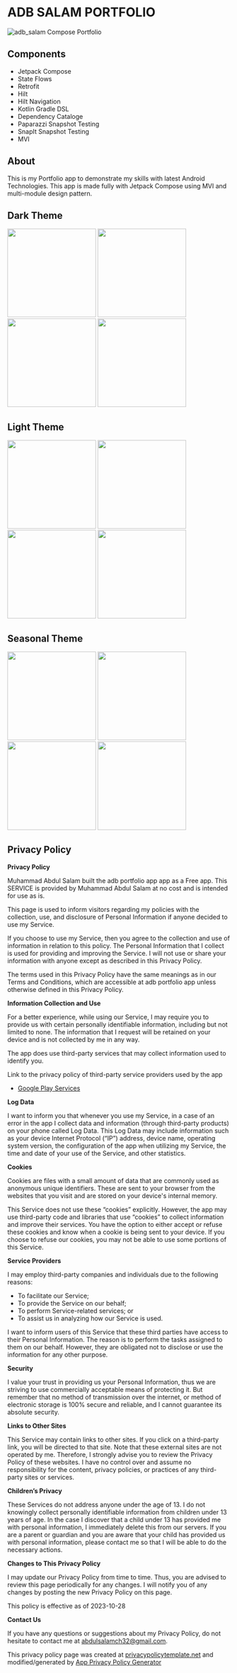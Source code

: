 # ADB SALAM PORTFOLIO

![adb_salam Compose Portfolio](https://img.shields.io/badge/adb_salam_portfolio-1.0.0-green)

## Components
- Jetpack Compose
- State Flows
- Retrofit
- Hilt
- Hilt Navigation
- Kotlin Gradle DSL
- Dependency Cataloge
- Paparazzi Snapshot Testing
- SnapIt Snapshot Testing
- MVI

## About
This is my Portfolio app to demonstrate my skills with latest Android Technologies. This app is made fully with Jetpack Compose using MVI and multi-module design pattern.

## Dark Theme

<p float="left">
  <img src="https://github.com/MuhammadAbdulSalam/adb_salam_portfolio/blob/develop/screenshots/home_dark.png" width="200" />
  <img src="https://github.com/MuhammadAbdulSalam/adb_salam_portfolio/blob/develop/screenshots/info_dark.png" width="200" /> 
  <img src="https://github.com/MuhammadAbdulSalam/adb_salam_portfolio/blob/develop/screenshots/videos_dark.png" width="200" /> 
  <img src="https://github.com/MuhammadAbdulSalam/adb_salam_portfolio/blob/develop/screenshots/reviews_dark.png" width="200" /> 
</p>

## Light Theme
<p float="left">
  <img src="https://github.com/MuhammadAbdulSalam/adb_salam_portfolio/blob/develop/screenshots/home_light.png" width="200" />
  <img src="https://github.com/MuhammadAbdulSalam/adb_salam_portfolio/blob/develop/screenshots/info_light.png" width="200" /> 
  <img src="https://github.com/MuhammadAbdulSalam/adb_salam_portfolio/blob/develop/screenshots/videos_light.png" width="200" /> 
  <img src="https://github.com/MuhammadAbdulSalam/adb_salam_portfolio/blob/develop/screenshots/reviews_light.png" width="200" /> 
</p>

## Seasonal Theme
<p float="left">
  <img src="https://github.com/MuhammadAbdulSalam/adb_salam_portfolio/blob/develop/screenshots/home_seasonal.png" width="200" />
  <img src="https://github.com/MuhammadAbdulSalam/adb_salam_portfolio/blob/develop/screenshots/info_seasonal.png" width="200" /> 
  <img src="https://github.com/MuhammadAbdulSalam/adb_salam_portfolio/blob/develop/screenshots/videos_seasonal.png" width="200" /> 
  <img src="https://github.com/MuhammadAbdulSalam/adb_salam_portfolio/blob/develop/screenshots/reviews_seasonal.png" width="200" /> 
</p>

## Privacy Policy
**Privacy Policy**

Muhammad Abdul Salam built the adb portfolio app app as a Free app. This SERVICE is provided by Muhammad Abdul Salam at no cost and is intended for use as is.

This page is used to inform visitors regarding my policies with the collection, use, and disclosure of Personal Information if anyone decided to use my Service.

If you choose to use my Service, then you agree to the collection and use of information in relation to this policy. The Personal Information that I collect is used for providing and improving the Service. I will not use or share your information with anyone except as described in this Privacy Policy.

The terms used in this Privacy Policy have the same meanings as in our Terms and Conditions, which are accessible at adb portfolio app unless otherwise defined in this Privacy Policy.

**Information Collection and Use**

For a better experience, while using our Service, I may require you to provide us with certain personally identifiable information, including but not limited to none. The information that I request will be retained on your device and is not collected by me in any way.

The app does use third-party services that may collect information used to identify you.

Link to the privacy policy of third-party service providers used by the app

*   [Google Play Services](https://www.google.com/policies/privacy/)

**Log Data**

I want to inform you that whenever you use my Service, in a case of an error in the app I collect data and information (through third-party products) on your phone called Log Data. This Log Data may include information such as your device Internet Protocol (“IP”) address, device name, operating system version, the configuration of the app when utilizing my Service, the time and date of your use of the Service, and other statistics.

**Cookies**

Cookies are files with a small amount of data that are commonly used as anonymous unique identifiers. These are sent to your browser from the websites that you visit and are stored on your device's internal memory.

This Service does not use these “cookies” explicitly. However, the app may use third-party code and libraries that use “cookies” to collect information and improve their services. You have the option to either accept or refuse these cookies and know when a cookie is being sent to your device. If you choose to refuse our cookies, you may not be able to use some portions of this Service.

**Service Providers**

I may employ third-party companies and individuals due to the following reasons:

*   To facilitate our Service;
*   To provide the Service on our behalf;
*   To perform Service-related services; or
*   To assist us in analyzing how our Service is used.

I want to inform users of this Service that these third parties have access to their Personal Information. The reason is to perform the tasks assigned to them on our behalf. However, they are obligated not to disclose or use the information for any other purpose.

**Security**

I value your trust in providing us your Personal Information, thus we are striving to use commercially acceptable means of protecting it. But remember that no method of transmission over the internet, or method of electronic storage is 100% secure and reliable, and I cannot guarantee its absolute security.

**Links to Other Sites**

This Service may contain links to other sites. If you click on a third-party link, you will be directed to that site. Note that these external sites are not operated by me. Therefore, I strongly advise you to review the Privacy Policy of these websites. I have no control over and assume no responsibility for the content, privacy policies, or practices of any third-party sites or services.

**Children’s Privacy**

These Services do not address anyone under the age of 13. I do not knowingly collect personally identifiable information from children under 13 years of age. In the case I discover that a child under 13 has provided me with personal information, I immediately delete this from our servers. If you are a parent or guardian and you are aware that your child has provided us with personal information, please contact me so that I will be able to do the necessary actions.

**Changes to This Privacy Policy**

I may update our Privacy Policy from time to time. Thus, you are advised to review this page periodically for any changes. I will notify you of any changes by posting the new Privacy Policy on this page.

This policy is effective as of 2023-10-28

**Contact Us**

If you have any questions or suggestions about my Privacy Policy, do not hesitate to contact me at abdulsalamch32@gmail.com.

This privacy policy page was created at [privacypolicytemplate.net](https://privacypolicytemplate.net) and modified/generated by [App Privacy Policy Generator](https://app-privacy-policy-generator.nisrulz.com/)
